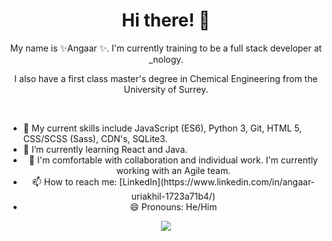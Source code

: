 <h1 align="center">  Hi there! 👋 </h1> 

<p align="center"> My name is ✨Angaar ✨. I'm currently training to be a full stack developer at _nology. </p>

<p align="center"> I also have a first class master's degree in Chemical Engineering from the University of Surrey. </p> 
<br> 
<ul align="center"> 
<li style="text-align: left;"> 🔭 My current skills include JavaScript (ES6), Python 3, Git, HTML 5, CSS/SCSS (Sass), CDN's, SQLite3. </li>
  <li style="text-align: left;"> 🌱 I’m currently learning React and Java. </li> 
<li> 👯 I'm comfortable with collaboration and individual work. I'm currently working with an Agile team.</li>     
<li>  📫 How to reach me: [LinkedIn](https://www.linkedin.com/in/angaar-uriakhil-1723a71b4/)<br> </li> 
  <li> 😄 Pronouns: He/Him </li> 
</ul> 



<p align="center">
<a href="https://github.com/anuraghazra/github-readme-stats">
  <img src="https://github-readme-stats.vercel.app/api?username=angaar96&show_icons=true&theme=tokyonight"/>
</a>
</p> 
